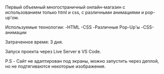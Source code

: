 Первый объемный многостраничный онлайн-магазин с использованием только html и css, с различными анимациями и pop-up'ом. 

Используемые технологии:
-HTML
-CSS
-Различные Pop-Up'ы
-CSS-анимации

Затраченное время: 3 дня.

Запуск проекта через Live Server в VS Code. 

P.S - Сайт не адаптирован под экраны, можно запустить через деплой, но не подтягиваются некоторые изображения.
